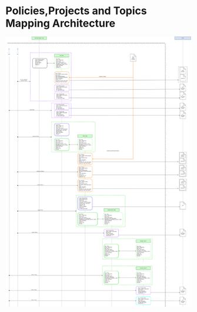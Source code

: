 # Policies,Projects and Topics Mapping Architecture

![](<../.gitbook/assets/Token Authenticity.png>)
